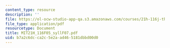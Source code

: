 ```yaml
---
content_type: resource
description: ''
file: https://ol-ocw-studio-app-qa.s3.amazonaws.com/courses/21h-116j-the-civil-war-and-reconstruction-fall-2005/b7a2c6dcca2c5e2aad465181dbbd00d0_MIT21H_116F05_syllF07.pdf
file_type: application/pdf
resourcetype: Document
title: MIT21H_116F05_syllF07.pdf
uid: b7a2c6dc-ca2c-5e2a-ad46-5181dbbd00d0
---
```


